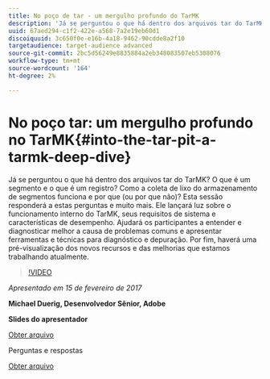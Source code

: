 ```yaml
---
title: No poço de tar - um mergulho profundo do TarMK
description: 'Já se perguntou o que há dentro dos arquivos tar do TarMK? O que é um segmento e o que é um registro? Como a coleta de lixo do armazenamento de segmentos funciona e por que (ou por que não)? Essa sessão responde a essas perguntas e muito mais. '
uuid: 67aed294-c1f2-422e-a568-7a2e19eb60d1
discoiquuid: 3c650f0e-e16b-4a18-9462-90cdde8a2f10
targetaudience: target-audience advanced
source-git-commit: 2bc5d56249e8835884a2eb348083507eb5308076
workflow-type: tm+mt
source-wordcount: '164'
ht-degree: 2%

---
```



# No poço tar: um mergulho profundo no TarMK{#into-the-tar-pit-a-tarmk-deep-dive}

Já se perguntou o que há dentro dos arquivos tar do TarMK? O que é um segmento e o que é um registro? Como a coleta de lixo do armazenamento de segmentos funciona e por que (ou por que não)? Esta sessão responderá a estas perguntas e muito mais. Ele lançará luz sobre o funcionamento interno do TarMK, seus requisitos de sistema e características de desempenho. Ajudará os participantes a entender e diagnosticar melhor a causa de problemas comuns e apresentar ferramentas e técnicas para diagnóstico e depuração. Por fim, haverá uma pré-visualização dos novos recursos e das melhorias que estamos trabalhando atualmente.

>[!VIDEO](https://video.tv.adobe.com/v/19138/?quality=9)

*Apresentado em 15 de fevereiro de 2017*

**Michael Duerig, Desenvolvedor Sênior, Adobe**

**Slides do apresentador**

[Obter arquivo](assets/aem-gems-tarmk-deep-dive.pptx)

Perguntas e respostas

[Obter arquivo](assets/aem-gems-qandas-tarmk-deep-dive.pdf)
<!--
[Get back to the Overview](https://helpx.adobe.com/experience-manager/kt/eseminars/gems/aem-index.html)
-->
